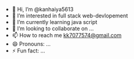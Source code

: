 - 👋 Hi, I’m @kanhaiya5613
- 👀 I’m interested in  full stack web-devlopement
- 🌱 I’m currently learning java script
- 💞️ I’m looking to collaborate on ...
- 📫 How to reach me kk7077574@gmail.com
- 😄 Pronouns: ...
- ⚡ Fun fact: ...

<!---
kanhaiya5613/kanhaiya5613 is a ✨ special ✨ repository because its `README.md` (this file) appears on your GitHub profile.
You can click the Preview link to take a look at your changes.
--->
